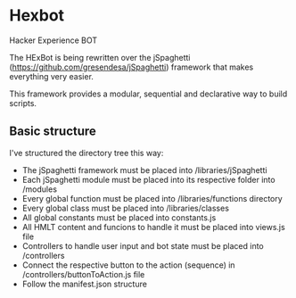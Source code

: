 # Hexbot
Hacker Experience BOT

The HExBot is being rewritten over the jSpaghetti (https://github.com/gresendesa/jSpaghetti) framework that makes everything very easier.

This framework provides a modular, sequential and declarative way to build scripts.

## Basic structure
I've structured the directory tree this way:

* The jSpaghetti framework must be placed into /libraries/jSpaghetti 
* Each jSpaghetti module must be placed into its respective folder into /modules
* Every global function must be placed into /libraries/functions directory
* Every global class must be placed into /libraries/classes
* All global constants must be placed into constants.js
* All HMLT content and funcions to handle it must be placed into views.js file
* Controllers to handle user input and bot state must be placed into /controllers
* Connect the respective button to the action (sequence) in /controllers/buttonToAction.js file
* Follow the manifest.json structure
